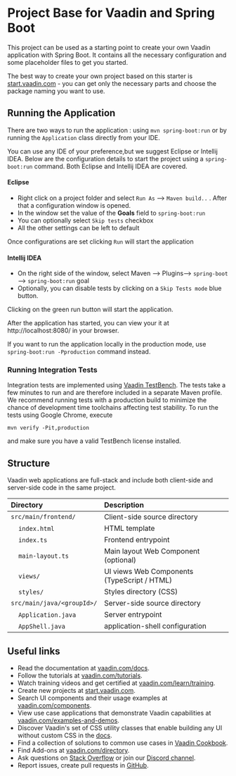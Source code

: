 # Project Base for Vaadin and Spring Boot

This project can be used as a starting point to create your own Vaadin application with Spring Boot.
It contains all the necessary configuration and some placeholder files to get you started.

The best way to create your own project based on this starter is [start.vaadin.com](https://start.vaadin.com/) - you can
get only the necessary parts and choose the package naming you want to use.

## Running the Application

There are two ways to run the application :  using `mvn spring-boot:run` or by running the `Application` class directly
from your IDE.

You can use any IDE of your preference,but we suggest Eclipse or Intellij IDEA.
Below are the configuration details to start the project using a `spring-boot:run` command. Both Eclipse and Intellij
IDEA are covered.

#### Eclipse

- Right click on a project folder and select `Run As` --> `Maven build..` . After that a configuration window is opened.
- In the window set the value of the **Goals** field to `spring-boot:run`
- You can optionally select `Skip tests` checkbox
- All the other settings can be left to default

Once configurations are set clicking `Run` will start the application

#### Intellij IDEA

- On the right side of the window, select Maven --> Plugins--> `spring-boot` --> `spring-boot:run` goal
- Optionally, you can disable tests by clicking on a `Skip Tests mode` blue button.

Clicking on the green run button will start the application.

After the application has started, you can view your it at http://localhost:8080/ in your browser.

If you want to run the application locally in the production mode, use `spring-boot:run -Pproduction` command instead.

### Running Integration Tests

Integration tests are implemented using [Vaadin TestBench](https://vaadin.com/testbench). The tests take a few minutes
to run and are therefore included in a separate Maven profile. We recommend running tests with a production build to
minimize the chance of development time toolchains affecting test stability. To run the tests using Google Chrome,
execute

`mvn verify -Pit,production`

and make sure you have a valid TestBench license installed.

## Structure

Vaadin web applications are full-stack and include both client-side and server-side code in the same project.

| Directory                                  | Description                                 |
|:-------------------------------------------|:--------------------------------------------|
| `src/main/frontend/`                       | Client-side source directory                |
| &nbsp;&nbsp;&nbsp;&nbsp;`index.html`       | HTML template                               |
| &nbsp;&nbsp;&nbsp;&nbsp;`index.ts`         | Frontend entrypoint                         |
| &nbsp;&nbsp;&nbsp;&nbsp;`main-layout.ts`   | Main layout Web Component (optional)        |
| &nbsp;&nbsp;&nbsp;&nbsp;`views/`           | UI views Web Components (TypeScript / HTML) |
| &nbsp;&nbsp;&nbsp;&nbsp;`styles/`          | Styles directory (CSS)                      |
| `src/main/java/<groupId>/`                 | Server-side source directory                |
| &nbsp;&nbsp;&nbsp;&nbsp;`Application.java` | Server entrypoint                           |
| &nbsp;&nbsp;&nbsp;&nbsp;`AppShell.java`    | application-shell configuration             |

## Useful links

- Read the documentation at [vaadin.com/docs](https://vaadin.com/docs).
- Follow the tutorials at [vaadin.com/tutorials](https://vaadin.com/tutorials).
- Watch training videos and get certified at [vaadin.com/learn/training](https://vaadin.com/learn/training).
- Create new projects at [start.vaadin.com](https://start.vaadin.com/).
- Search UI components and their usage examples at [vaadin.com/components](https://vaadin.com/components).
- View use case applications that demonstrate Vaadin capabilities
  at [vaadin.com/examples-and-demos](https://vaadin.com/examples-and-demos).
- Discover Vaadin's set of CSS utility classes that enable building any UI without custom CSS in
  the [docs](https://vaadin.com/docs/latest/ds/foundation/utility-classes).
- Find a collection of solutions to common use cases in [Vaadin Cookbook](https://cookbook.vaadin.com/).
- Find Add-ons at [vaadin.com/directory](https://vaadin.com/directory).
- Ask questions on [Stack Overflow](https://stackoverflow.com/questions/tagged/vaadin) or join
  our [Discord channel](https://discord.gg/MYFq5RTbBn).
- Report issues, create pull requests in [GitHub](https://github.com/vaadin/platform).
